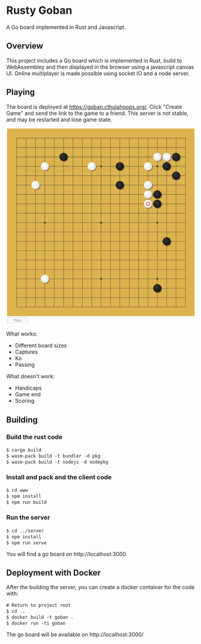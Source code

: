 # Rusty Goban

A Go board implemented in Rust and Javascript.

## Overview

This project includes a Go board which is implemented in Rust, build to WebAssembley
and then displayed in the browser using a javascript canvas UI. Online multiplayer
is made possible using socket IO and a node server.

## Playing

The board is deployed at https://goban.cthulahoops.org/. Click "Create Game" and
send the link to the game to a friend. This server is not stable, and may be restarted
and lose game state.

![Go board image](./goban.png)

What works:

* Different board sizes
* Captures
* Ko
* Passing

What doesn't work:

* Handicaps
* Game end
* Scoring

## Building

### Build the rust code

```
$ cargo build
$ wasm-pack build -t bundler -d pkg
$ wasm-pack build -t nodejs -d nodepkg
```

### Install and pack and the client code

```
$ cd www
$ npm install
$ npm run build
```

### Run the server

```
$ cd ../server
$ npm install 
$ npm run serve
```

You will find a go board on http://localhost:3000.


## Deployment with Docker

After the building the server, you can create a docker container for the code with:

```
# Return to project root
$ cd ..  
$ docker build -t goban .
$ docker run -ti goban
```

The go board will be available on http://localhost:3000/
